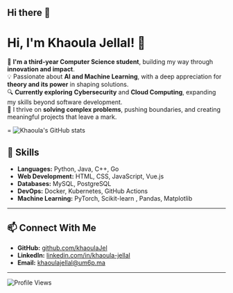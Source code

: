 ## Hi there 👋

<!--
**khaoulaJel/khaoulaJel** is a ✨ _special_ ✨ repository because its `README.md` (this file) appears on your GitHub profile.

Here are some ideas to get you started:

- 🔭 I’m currently working on ...
- 🌱 I’m currently learning ...
- 👯 I’m looking to collaborate on ...
- 🤔 I’m looking for help with ...
- 💬 Ask me about ...
- 📫 How to reach me: ...
- 😄 Pronouns: ...
- ⚡ Fun fact: ...
-->


# Hi, I'm Khaoula Jellal! 👋  

🌱 **I'm a third-year Computer Science student**, building my way through **innovation and impact**.  
💡 Passionate about **AI and Machine Learning**, with a deep appreciation for **theory and its power** in shaping solutions.  
🔍 **Currently exploring** **Cybersecurity** and **Cloud Computing**, expanding my skills beyond software development.  
🚀 I thrive on **solving complex problems**, pushing boundaries, and creating meaningful projects that leave a mark.  

=
![Khaoula's GitHub stats](https://github-readme-stats.vercel.app/api?username=khaoulaJel&show_icons=true&theme=radical)


## 🚀 **Skills**
- **Languages:** Python, Java, C++, Go  
- **Web Development:** HTML, CSS, JavaScript, Vue.js  
- **Databases:** MySQL, PostgreSQL 
- **DevOps:** Docker, Kubernetes, GitHub Actions  
- **Machine Learning:**  PyTorch, Scikit-learn , Pandas, Matplotlib

---

## 📫 **Connect With Me**
- **GitHub:** [github.com/khaoulaJel](https://github.com/khaoulaJel)  
- **LinkedIn:** [linkedin.com/in/khaoula-jellal](https://linkedin.com/in/khaoula-jellal)  
- **Email:** [khaoulajellal@um6p.ma](mailto:khaoula.jellal@um6p.ma)  

---

![Profile Views](https://komarev.com/ghpvc/?username=khaoulaJel&color=blue)
